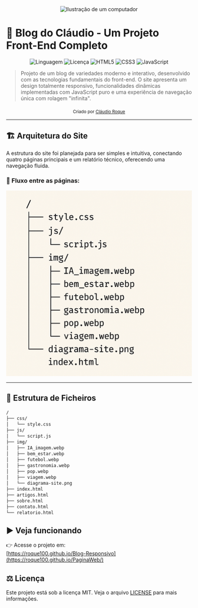 
<div align="center">
  <img src="https://raw.githubusercontent.com/MicaelliMedeiros/micaellimedeiros/master/image/computer-illustration.png" alt="Ilustração de um computador" width="400"/>
</div>

# 🚀 Blog do Cláudio - Um Projeto Front-End Completo

<p align="center">
  <img alt="Linguagem" src="https://img.shields.io/badge/Linguagem-PT--BR-blue.svg">
  <img alt="Licença" src="https://img.shields.io/badge/license-MIT-brightgreen.svg">
  <img alt="HTML5" src="https://img.shields.io/badge/HTML5-E34F26?style=for-the-badge&logo=html5&logoColor=white">
  <img alt="CSS3" src="https://img.shields.io/badge/CSS3-1572B6?style=for-the-badge&logo=css3&logoColor=white">
  <img alt="JavaScript" src="https://img.shields.io/badge/JavaScript-F7DF1E?style=for-the-badge&logo=javascript&logoColor=black">
</p>

> Projeto de um blog de variedades moderno e interativo, desenvolvido com as tecnologias fundamentais do front-end. O site apresenta um design totalmente responsivo, funcionalidades dinâmicas implementadas com JavaScript puro e uma experiência de navegação única com rolagem "infinita".

<div align="center">
  <sub>Criado por <a href="https://www.linkedin.com/in/roquenobre/">Cláudio Roque</a></sub>
</div>

---

## 🏗️ Arquitetura do Site

A estrutura do site foi planejada para ser simples e intuitiva, conectando quatro páginas principais e um relatório técnico, oferecendo uma navegação fluida.

### 🔗 Fluxo entre as páginas:

<div align="center">
  <img src="./img/diagrama-site.png" alt="Diagrama de navegação do site">
</div>

---

## 📂 Estrutura de Ficheiros

```plaintext
/
├── css/
│   └── style.css
├── js/
│   └── script.js
├── img/
│   ├── IA_imagem.webp
│   ├── bem_estar.webp
│   ├── futebol.webp
│   ├── gastronomia.webp
│   ├── pop.webp
│   ├── viagem.webp
│   └── diagrama-site.png
├── index.html
├── artigos.html
├── sobre.html
├── contato.html
└── relatorio.html
```

## ▶️ Veja funcionando

👉 Acesse o projeto em:  
[https://roque100.github.io/Blog-Responsivo](https://roque100.github.io/PaginaWeb/)

## ⚖️ Licença

Este projeto está sob a licença MIT. Veja o arquivo [LICENSE](./LICENSE) para mais informações.
